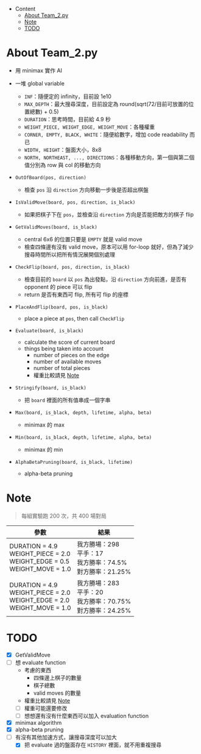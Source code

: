 - Content
  - [About Team_2.py](#About_Team_2.py)
  - [Note](#Note)
  - [TODO](#TODO)

# About Team_2.py

- 用 minimax 實作 AI
- 一堆 global variable
  - `INF`：隨便定的 infinity，目前設 1e10
  - `MAX_DEPTH`：最大搜尋深度，目前設定為 round(sqrt(72/目前可放置的位置總數) + 0.5)
  - `DURATION`：思考時間，目前給 4.9 秒
  - `WEIGHT_PIECE, WEIGHT_EDGE, WEIGHT_MOVE`：各種權重
  - `CORNER, EMPTY, BLACK, WHITE`：隨便給數字，增加 code readability 而已
  - `WIDTH, HEIGHT`：盤面大小，8x8
  - `NORTH, NORTHEAST, ..., DIRECTIONS`：各種移動方向，第一個與第二個值分別為 row 與 col 的移動方向

- `OutOfBoard(pos, direction)`
  - 檢查 `pos` 沿 `direction` 方向移動一步後是否超出棋盤

- `IsValidMove(board, pos, direction, is_black)`
  - 如果把棋子下在 `pos`，並檢查沿 `direction` 方向是否能把敵方的棋子 flip

- `GetValidMoves(board, is_black)`
  - central 6x6 的位置只要是 `EMPTY` 就是 valid move
  - 檢查四條邊有沒有 valid move，原本可以用 for-loop 就好，但為了減少搜尋時間所以把所有情況展開個別處理

- `CheckFlip(board, pos, direction, is_black)`
  - 檢查目前的 `board` 以 `pos` 為出發點，沿 `direction` 方向前進，是否有 opponent 的 piece 可以 flip
  - return 是否有東西可 flip, 所有可 flip 的座標

- `PlaceAndFlip(board, pos, is_black)`
  - place a piece at `pos`, then call `CheckFlip`

- `Evaluate(board, is_black)`
  - calculate the score of current board
  - things being taken into account
    - number of pieces on the edge
    - number of available moves
    - number of total pieces
    - 權重比較請見 [Note](#Note)

- `Stringify(board, is_black)`
  - 把 `board` 裡面的所有值串成一個字串

- `Max(board, is_black, depth, lifetime, alpha, beta)`
  - minimax 的 max

- `Min(board, is_black, depth, lifetime, alpha, beta)`
  - minimax 的 min

- `AlphaBetaPruning(board, is_black, lifetime)`
  - alpha-beta pruning

# Note

> 每組實驗跑 200 次，共 400 場對局

|參數|結果|
|-|-|
|DURATION = 4.9<br/>WEIGHT_PIECE = 2.0<br/>WEIGHT_EDGE = 0.5<br/>WEIGHT_MOVE = 1.0|我方勝場：298<br/>平手：17<br/>我方勝率：74.5%<br/>對方勝率：21.25%|
|DURATION = 4.9<br/>WEIGHT_PIECE = 2.0<br/>WEIGHT_EDGE = 2.0<br/>WEIGHT_MOVE = 1.0|我方勝場：283<br/>平手：20<br/>我方勝率：70.75%<br/>對方勝率：24.25%|

# TODO

- [x] GetValidMove
- [ ] 想 evaluate function
  - 考慮的東西
    - 四條邊上棋子的數量
    - 棋子總數
    - valid moves 的數量
  - 權重比較請見 [Note](#Note)
  - [ ] 權重可能還要修改
  - [ ] 想想還有沒有什麼東西可以加入 evaluation function
- [x] minimax algorithm
- [x] alpha-beta pruning
- [ ] 有沒有其他加速方式，讓搜尋深度可以加大
  - [x] 把 evaluate 過的盤面存在 `HISTORY` 裡面，就不用重複搜尋

